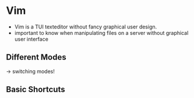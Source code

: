 # Vim

- Vim is a TUI texteditor without fancy graphical user design.
- important to know when manipulating files on a server without graphical user interface


## Different Modes

-> switching modes!


## Basic Shortcuts

```bash

```


